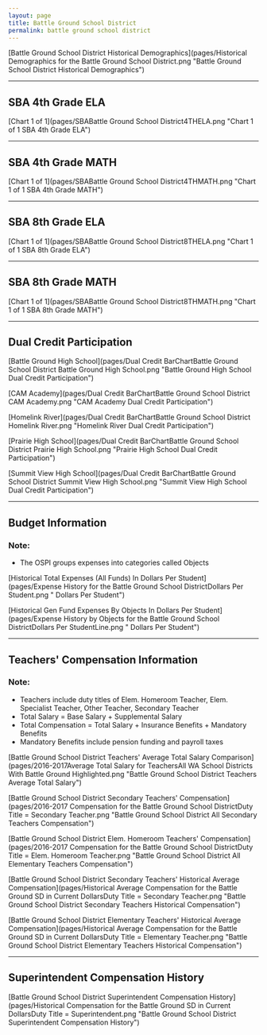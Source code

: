 ```yaml
---
layout: page
title: Battle Ground School District
permalink: battle ground school district
---
```



[Battle Ground School District Historical Demographics](pages/Historical Demographics for the Battle Ground School District.png "Battle Ground School District Historical Demographics")

___

## SBA 4th Grade ELA

[Chart 1 of 1](pages/SBABattle Ground School District4THELA.png "Chart 1 of 1 SBA 4th Grade ELA")


___

## SBA 4th Grade MATH

[Chart 1 of 1](pages/SBABattle Ground School District4THMATH.png "Chart 1 of 1 SBA 4th Grade MATH")


___

## SBA 8th Grade ELA

[Chart 1 of 1](pages/SBABattle Ground School District8THELA.png "Chart 1 of 1 SBA 8th Grade ELA")


___

## SBA 8th Grade MATH

[Chart 1 of 1](pages/SBABattle Ground School District8THMATH.png "Chart 1 of 1 SBA 8th Grade MATH")


___

## Dual Credit Participation

[Battle Ground High School](pages/Dual Credit BarChartBattle Ground School District Battle Ground High School.png "Battle Ground High School Dual Credit Participation")

[CAM Academy](pages/Dual Credit BarChartBattle Ground School District CAM Academy.png "CAM Academy Dual Credit Participation")

[Homelink River](pages/Dual Credit BarChartBattle Ground School District Homelink River.png "Homelink River Dual Credit Participation")

[Prairie High School](pages/Dual Credit BarChartBattle Ground School District Prairie High School.png "Prairie High School Dual Credit Participation")

[Summit View High School](pages/Dual Credit BarChartBattle Ground School District Summit View High School.png "Summit View High School Dual Credit Participation")


___

## Budget Information
### Note:
- The OSPI groups expenses into categories called Objects

[Historical Total Expenses (All Funds) In Dollars Per Student](pages/Expense History for the Battle Ground School DistrictDollars Per Student.png " Dollars Per Student")

[Historical Gen Fund Expenses By Objects In Dollars Per Student](pages/Expense History by Objects for the Battle Ground School DistrictDollars Per StudentLine.png " Dollars Per Student")


___

## Teachers' Compensation Information
### Note:
- Teachers include duty titles of Elem. Homeroom Teacher, Elem. Specialist Teacher, Other Teacher, Secondary Teacher
- Total Salary = Base Salary + Supplemental Salary
- Total Compensation = Total Salary + Insurance Benefits + Mandatory Benefits
- Mandatory Benefits include pension funding and payroll taxes

[Battle Ground School District Teachers' Average Total Salary Comparison](pages/2016-2017Average Total Salary for TeachersAll WA School Districts With Battle Ground Highlighted.png "Battle Ground School District Teachers Average Total Salary")

[Battle Ground School District Secondary Teachers' Compensation](pages/2016-2017 Compensation for the Battle Ground School DistrictDuty Title = Secondary Teacher.png "Battle Ground School District All Secondary Teachers Compensation")

[Battle Ground School District Elem. Homeroom Teachers' Compensation](pages/2016-2017 Compensation for the Battle Ground School DistrictDuty Title = Elem. Homeroom Teacher.png "Battle Ground School District All Elementary Teachers Compensation")

[Battle Ground School District Secondary Teachers' Historical Average Compensation](pages/Historical Average Compensation for the Battle Ground SD in Current DollarsDuty Title = Secondary Teacher.png "Battle Ground School District Secondary Teachers Historical Compensation")

[Battle Ground School District Elementary Teachers' Historical Average Compensation](pages/Historical Average Compensation for the Battle Ground SD in Current DollarsDuty Title = Elementary Teacher.png "Battle Ground School District Elementary Teachers Historical Compensation")


___

## Superintendent Compensation History

[Battle Ground School District Superintendent Compensation History](pages/Historical Compensation for the Battle Ground SD in Current DollarsDuty Title = Superintendent.png "Battle Ground School District Superintendent Compensation History")

